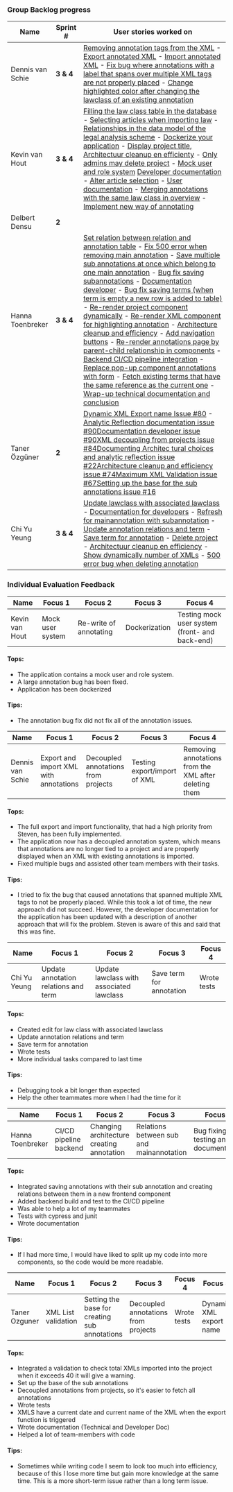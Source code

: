 ### Group Backlog progress

|Name          | Sprint #  | User stories worked on                                                                                                                                                                                                                                                                                                                                                                                                                                                                                                                                                                                                                                                                                                                                                                                                                                                                                                                                                                                                                                                                                                                                                                                                                                                                                                                                                                                                                                                                                                                                                                                                                                                                                                                                                                                                                                                                                                                                                                                                                                                                                                                                                                                                                                                                                                                                                                                                                                                                                                                                                                                                                                                                                                                                                |
|--------------|-----------|-----------------------------------------------------------------------------------------------------------------------------------------------------------------------------------------------------------------------------------------------------------------------------------------------------------------------------------------------------------------------------------------------------------------------------------------------------------------------------------------------------------------------------------------------------------------------------------------------------------------------------------------------------------------------------------------------------------------------------------------------------------------------------------------------------------------------------------------------------------------------------------------------------------------------------------------------------------------------------------------------------------------------------------------------------------------------------------------------------------------------------------------------------------------------------------------------------------------------------------------------------------------------------------------------------------------------------------------------------------------------------------------------------------------------------------------------------------------------------------------------------------------------------------------------------------------------------------------------------------------------------------------------------------------------------------------------------------------------------------------------------------------------------------------------------------------------------------------------------------------------------------------------------------------------------------------------------------------------------------------------------------------------------------------------------------------------------------------------------------------------------------------------------------------------------------------------------------------------------------------------------------------------------------------------------------------------------------------------------------------------------------------------------------------------------------------------------------------------------------------------------------------------------------------------------------------------------------------------------------------------------------------------------------------------------------------------------------------------------------------------------------------------|
| Dennis van Schie   | **3 & 4** | [Removing annotation tags from the XML](https://gitlab.fdmci.hva.nl/se-specialization-2023-1/projects-ik/galactische-zakenpartners/legal-annotation-tool/-/issues/76) - [Export annotated XML](https://gitlab.fdmci.hva.nl/se-specialization-2023-1/projects-ik/galactische-zakenpartners/legal-annotation-tool/-/issues/15) - [Import annotated XML](https://gitlab.fdmci.hva.nl/se-specialization-2023-1/projects-ik/galactische-zakenpartners/legal-annotation-tool/-/issues/84) - [Fix bug where annotations with a label that spans over multiple XML tags are not properly placed](https://gitlab.fdmci.hva.nl/se-specialization-2023-1/projects-ik/galactische-zakenpartners/legal-annotation-tool/-/issues/81) - [Change highlighted color after changing the lawclass of an existing annotation](https://gitlab.fdmci.hva.nl/se-specialization-2023-1/projects-ik/galactische-zakenpartners/legal-annotation-tool/-/issues/114)                                                                                                                                                                                                                                                                                                                                                                                                                                                                                                                                                                                                                                                                                                                                                                                                                                                                                                                                                                                                                                                                                                                                                                                                                                                                                                                                                                                                                                                                                                                                                                                                                                                                                                                                                                                                                              |
| Kevin van Hout     | **3 & 4** | [Filling the law class table in the database](https://gitlab.fdmci.hva.nl/se-specialization-2023-1/projects-ik/galactische-zakenpartners/legal-annotation-tool/-/issues/18) - [Selecting articles when importing law](https://gitlab.fdmci.hva.nl/se-specialization-2023-1/projects-ik/galactische-zakenpartners/legal-annotation-tool/-/issues/54) - [Relationships in the data model of the legal analysis scheme](https://gitlab.fdmci.hva.nl/se-specialization-2023-1/projects-ik/galactische-zakenpartners/legal-annotation-tool/-/issues/59) - [Dockerize your application](https://gitlab.fdmci.hva.nl/se-specialization-2023-1/projects-ik/galactische-zakenpartners/legal-annotation-tool/-/issues/64) - [Display project title](https://gitlab.fdmci.hva.nl/se-specialization-2023-1/projects-ik/galactische-zakenpartners/legal-annotation-tool/-/issues/72), [Architectuur cleanup en efficienty](https://gitlab.fdmci.hva.nl/se-specialization-2023-1/projects-ik/galactische-zakenpartners/legal-annotation-tool/-/issues/74) - [Only admins may delete project](https://gitlab.fdmci.hva.nl/se-specialization-2023-1/projects-ik/galactische-zakenpartners/legal-annotation-tool/-/issues/83) - [Mock user and role system](https://gitlab.fdmci.hva.nl/se-specialization-2023-1/projects-ik/galactische-zakenpartners/legal-annotation-tool/-/issues/87) [Developer documentation](https://gitlab.fdmci.hva.nl/se-specialization-2023-1/projects-ik/galactische-zakenpartners/legal-annotation-tool/-/issues/90) - [Alter article selection](https://gitlab.fdmci.hva.nl/se-specialization-2023-1/projects-ik/galactische-zakenpartners/legal-annotation-tool/-/issues/97) - [User documentation](https://gitlab.fdmci.hva.nl/se-specialization-2023-1/projects-ik/galactische-zakenpartners/legal-annotation-tool/-/issues/98) - [Merging annotations with the same law class in overview](https://gitlab.fdmci.hva.nl/se-specialization-2023-1/projects-ik/galactische-zakenpartners/legal-annotation-tool/-/issues/111) - [Implement new way of annotating](https://gitlab.fdmci.hva.nl/se-specialization-2023-1/projects-ik/galactische-zakenpartners/legal-annotation-tool/-/issues/115)                                                                                                                                                                                                                                                                                                                                                                                                                                                                                                                                                         |
| Delbert Densu      | **2**     |                                                                                                                                                                                                                                                                                                                                                                                                                                                                                                                                                                                                                                                                                                                                                                                                                                                                                                                                                                                                                                                                                                                                                                                                                                                                                                                                                                                                                                                                                                                                                                                                                                                                                                                                                                                                                                                                                                                                                                                                                                                                                                                                                                                                                                                                                                                                                                                                                                                                                                                                                                                                                                                                                                                                                                       |
| Hanna Toenbreker   | **3 & 4** | [Set relation between relation and annotation table](https://gitlab.fdmci.hva.nl/se-specialization-2023-1/projects-ik/galactische-zakenpartners/legal-annotation-tool/-/issues/110) - [Fix 500 error when removing main annotation](https://gitlab.fdmci.hva.nl/se-specialization-2023-1/projects-ik/galactische-zakenpartners/legal-annotation-tool/-/issues/109) - [Save multiple sub annotations at once which belong to one main annotation](https://gitlab.fdmci.hva.nl/se-specialization-2023-1/projects-ik/galactische-zakenpartners/legal-annotation-tool/-/issues/93) - [Bug fix saving subannotations](https://gitlab.fdmci.hva.nl/se-specialization-2023-1/projects-ik/galactische-zakenpartners/legal-annotation-tool/-/issues/91) - [Documentation developer](https://gitlab.fdmci.hva.nl/se-specialization-2023-1/projects-ik/galactische-zakenpartners/legal-annotation-tool/-/issues/90) - [Bug fix saving terms (when term is empty a new row is added to table)](https://gitlab.fdmci.hva.nl/se-specialization-2023-1/projects-ik/galactische-zakenpartners/legal-annotation-tool/-/issues/82) - [Re-render project component dynamically](https://gitlab.fdmci.hva.nl/se-specialization-2023-1/projects-ik/galactische-zakenpartners/legal-annotation-tool/-/issues/78) - [Re-render XML component for highlighting annotation](https://gitlab.fdmci.hva.nl/se-specialization-2023-1/projects-ik/galactische-zakenpartners/legal-annotation-tool/-/issues/75) - [Architecture cleanup and efficiency](https://gitlab.fdmci.hva.nl/se-specialization-2023-1/projects-ik/galactische-zakenpartners/legal-annotation-tool/-/issues/74) - [Add navigation buttons](https://gitlab.fdmci.hva.nl/se-specialization-2023-1/projects-ik/galactische-zakenpartners/legal-annotation-tool/-/issues/73) - [Re-render annotations page by parent-child relationship in components](https://gitlab.fdmci.hva.nl/se-specialization-2023-1/projects-ik/galactische-zakenpartners/legal-annotation-tool/-/issues/70) - [Backend CI/CD pipeline integration](https://gitlab.fdmci.hva.nl/se-specialization-2023-1/projects-ik/galactische-zakenpartners/legal-annotation-tool/-/issues/69) - [Replace pop-up component annotations with form](https://gitlab.fdmci.hva.nl/se-specialization-2023-1/projects-ik/galactische-zakenpartners/legal-annotation-tool/-/issues/68) - [Fetch existing terms that have the same reference as the current one](https://gitlab.fdmci.hva.nl/se-specialization-2023-1/projects-ik/galactische-zakenpartners/legal-annotation-tool/-/issues/61) - [Wrap-up technical documentation and conclusion](https://gitlab.fdmci.hva.nl/se-specialization-2023-1/projects-ik/galactische-zakenpartners/legal-annotation-tool/-/issues/23) |
| Taner Özgüner      | **2**     | [Dynamic XML Export name Issue #80](https://gitlab.fdmci.hva.nl/se-specialization-2023-1/projects-ik/galactische-zakenpartners/legal-annotation-tool/-/issues/80) - [Analytic Reflection documentation issue #90](https://gitlab.fdmci.hva.nl/se-specialization-2023-1/projects-ik/galactische-zakenpartners/legal-annotation-tool/-/work_items/108)[Documentation developer issue #90](https://gitlab.fdmci.hva.nl/se-specialization-2023-1/projects-ik/galactische-zakenpartners/legal-annotation-tool/-/issues/90)[XML decoupling from projects issue #84](https://gitlab.fdmci.hva.nl/se-specialization-2023-1/projects-ik/galactische-zakenpartners/legal-annotation-tool/-/issues/84)[Documenting Architec tural choices and analytic reflection issue #22](https://gitlab.fdmci.hva.nl/se-specialization-2023-1/projects-ik/galactische-zakenpartners/legal-annotation-tool/-/issues/22)[Architecture cleanup and efficiency issue #74](https://gitlab.fdmci.hva.nl/se-specialization-2023-1/projects-ik/galactische-zakenpartners/legal-annotation-tool/-/issues/74)[Maximum XML Validation issue #67](https://gitlab.fdmci.hva.nl/se-specialization-2023-1/projects-ik/galactische-zakenpartners/legal-annotation-tool/-/issues/67)[Setting up the base for the sub annotations issue #16](https://gitlab.fdmci.hva.nl/se-specialization-2023-1/projects-ik/galactische-zakenpartners/legal-annotation-tool/-/issues/16)                                                                                                                                                                                                                                                                                                                                                                                                                                                                                                                                                                                                                                                                                                                                                                                                                                                                                                                                                                                                                                                                                                                                                                                                                                                                                                                                                                                                                                                                 | 
| Chi Yu Yeung       | **3 & 4** | [Update lawclass with associated lawclass](https://gitlab.fdmci.hva.nl/se-specialization-2023-1/projects-ik/galactische-zakenpartners/legal-annotation-tool/-/issues/86) - [Documentation for developers](https://gitlab.fdmci.hva.nl/se-specialization-2023-1/projects-ik/galactische-zakenpartners/legal-annotation-tool/-/issues/90) - [Refresh for mainannotation with subannotation](https://gitlab.fdmci.hva.nl/se-specialization-2023-1/projects-ik/galactische-zakenpartners/legal-annotation-tool/-/issues/114) - [Update annotation relations and term](https://gitlab.fdmci.hva.nl/se-specialization-2023-1/projects-ik/galactische-zakenpartners/legal-annotation-tool/-/issues/44) - [Save term for annotation](https://gitlab.fdmci.hva.nl/se-specialization-2023-1/projects-ik/galactische-zakenpartners/legal-annotation-tool/-/issues/58) - [Delete project](https://gitlab.fdmci.hva.nl/se-specialization-2023-1/projects-ik/galactische-zakenpartners/legal-annotation-tool/-/issues/66) - [Architectuur cleanup en efficiency](https://gitlab.fdmci.hva.nl/se-specialization-2023-1/projects-ik/galactische-zakenpartners/legal-annotation-tool/-/issues/74) - [Show dynamically number of XMLs](https://gitlab.fdmci.hva.nl/se-specialization-2023-1/projects-ik/galactische-zakenpartners/legal-annotation-tool/-/issues/79) - [500 error bug when deleting annotation](https://gitlab.fdmci.hva.nl/se-specialization-2023-1/projects-ik/galactische-zakenpartners/legal-annotation-tool/-/issues/109)                                                                                                                                                                                                                                                                                                                                                                                                                                                                                                                                                                                                                                                                                                                                                                                                                                                                                                                                                                                                                                                                                                                                                                                                                                          |


### Individual Evaluation Feedback

|  Name       | Focus 1     | Focus 2  | Focus 3 | Focus 4 |
|---------|-------------|----------|---------|---------|
| Kevin van Hout | Mock user system  | Re-write of annotating | Dockerization  | Testing mock user system (front- and back-end)  |      

#### Tops:
 - The application contains a mock user and role system.
 - A large annotation bug has been fixed.
 - Application has been dockerized

#### Tips:

 - The annotation bug fix did not fix all of the annotation issues.

|  Name       | Focus 1     | Focus 2  | Focus 3 | Focus 4 |
|---------|-------------|----------|---------|---------|
| Dennis van Schie | Export and import XML with annotations | Decoupled annotations from projects | Testing export/import of XML | Removing annotations from the XML after deleting them |      

#### Tops:
- The full export and import functionality, that had a high priority from Steven, has been fully implemented.
- The application now has a decoupled annotation system, which means that annotations are no longer tied to a project and are properly displayed when an XML with existing annotations is imported.
- Fixed multiple bugs and assisted other team members with their tasks.

#### Tips:
- I tried to fix the bug that caused annotations that spanned multiple XML tags to not be properly placed. While this took a lot of time, the new approach did not succeed. However, the developer documentation for the application has been updated with a description of another approach that will fix the problem. Steven is aware of this and said that this was fine.

|  Name       | Focus 1     | Focus 2  | Focus 3 | Focus 4 |
|---------|-------------|----------|---------|---------|
| Chi Yu Yeung | Update annotation relations and term | Update lawclass with associated lawclass |  Save term for annotation | Wrote tests      |      

#### Tops:
- Created edit for law class with associated lawclass
- Update annotation relations and term
- Save term for annotation
- Wrote tests
- More individual tasks compared to last time

#### Tips:

- Debugging took a bit longer than expected
- Help the other teammates more when I had the time for it

|  Name       | Focus 1     | Focus 2  | Focus 3 | Focus 4 |
|---------|-------------|----------|---------|---------|
| Hanna Toenbreker | CI/CD pipeline backend | Changing architecture creating annotation  | Relations between sub and mainannotation  |  Bug fixing, testing and documentation  |      

#### Tops:
- Integrated saving annotations with their sub annotation and creating relations between them in a new frontend component
- Added backend build and test to the CI/CD pipeline
- Was able to help a lot of my teammates
- Tests with cypress and junit
- Wrote documentation

#### Tips:
- If I had more time, I would have liked to split up my code into more components, so the code would be more readable. 


| Name         | Focus 1             | Focus 2                                       | Focus 3                             | Focus 4     | Focus 5                 |
|--------------|---------------------|-----------------------------------------------|-------------------------------------|-------------|-------------------------|
|Taner Ozguner | XML List validation | Setting the base for creating sub annotations | Decoupled annotations from projects | Wrote tests | Dynamic XML export name |

#### Tops:
- Integrated a validation to check total XMLs imported into the project when it exceeds 40 it will give a warning.
- Set up the base of the sub annotations
- Decoupled annotations from projects, so it's easier to fetch all annotations
- Wrote tests
- XMLS have a current date and current name of the XML when the export function is triggered
- Wrote documentation (Technical and Developer Doc)
- Helped a lot of team-members with code

#### Tips:
- Sometimes while writing code I seem to look too much into efficiency, because of this I lose more time but gain more knowledge at the same time. 
This is a more short-term issue rather than a long term issue.